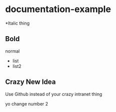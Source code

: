 # documentation-example

*Italic thing

## Bold

normal
- list
- list2


## Crazy New Idea

Use Github instead of your crazy intranet thing



yo change number 2
